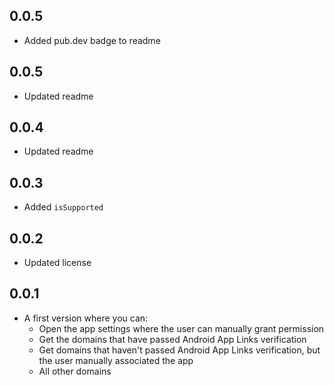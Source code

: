 ## 0.0.5

* Added pub.dev badge to readme

## 0.0.5

* Updated readme

## 0.0.4

* Updated readme

## 0.0.3

* Added `isSupported`

## 0.0.2

* Updated license

## 0.0.1

* A first version where you can:
    * Open the app settings where the user can manually grant permission
    * Get the domains that have passed Android App Links verification
    * Get domains that haven't passed Android App Links verification, but the user manually associated the app
    * All other domains
    